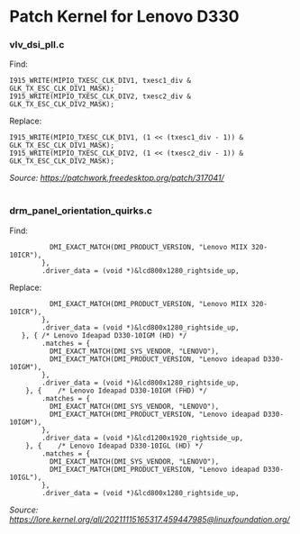 # Patch Kernel for Lenovo D330

### vlv_dsi_pll.c
Find:
```
I915_WRITE(MIPIO_TXESC_CLK_DIV1, txesc1_div & GLK_TX_ESC_CLK_DIV1_MASK);
I915_WRITE(MIPIO_TXESC_CLK_DIV2, txesc2_div & GLK_TX_ESC_CLK_DIV2_MASK);
```
Replace:
```
I915_WRITE(MIPIO_TXESC_CLK_DIV1, (1 << (txesc1_div - 1)) & GLK_TX_ESC_CLK_DIV1_MASK);
I915_WRITE(MIPIO_TXESC_CLK_DIV2, (1 << (txesc2_div - 1)) & GLK_TX_ESC_CLK_DIV2_MASK);
```
*Source: https://patchwork.freedesktop.org/patch/317041/*
<br><br>
### drm_panel_orientation_quirks.c
Find:
```
 		  DMI_EXACT_MATCH(DMI_PRODUCT_VERSION, "Lenovo MIIX 320-10ICR"),
 		},
 		.driver_data = (void *)&lcd800x1280_rightside_up,
```
Replace:
```
 		  DMI_EXACT_MATCH(DMI_PRODUCT_VERSION, "Lenovo MIIX 320-10ICR"),
 		},
 		.driver_data = (void *)&lcd800x1280_rightside_up,
   }, {	/* Lenovo Ideapad D330-10IGM (HD) */
 		.matches = {
 		  DMI_EXACT_MATCH(DMI_SYS_VENDOR, "LENOVO"),
 		  DMI_EXACT_MATCH(DMI_PRODUCT_VERSION, "Lenovo ideapad D330-10IGM"),
 		},
 		.driver_data = (void *)&lcd800x1280_rightside_up,
  	}, {	/* Lenovo Ideapad D330-10IGM (FHD) */
 		.matches = {
 		  DMI_EXACT_MATCH(DMI_SYS_VENDOR, "LENOVO"),
 		  DMI_EXACT_MATCH(DMI_PRODUCT_VERSION, "Lenovo ideapad D330-10IGM"),
 		},
 		.driver_data = (void *)&lcd1200x1920_rightside_up,   
  	}, {	/* Lenovo Ideapad D330-10IGL (HD) */
 		.matches = {
 		  DMI_EXACT_MATCH(DMI_SYS_VENDOR, "LENOVO"),
 		  DMI_EXACT_MATCH(DMI_PRODUCT_VERSION, "Lenovo ideapad D330-10IGL"),
 		},
 		.driver_data = (void *)&lcd800x1280_rightside_up,
```

*Source: https://lore.kernel.org/all/20211115165317.459447985@linuxfoundation.org/*
